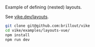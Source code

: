 Example of defining (nested) layouts.

See [vike.dev/layouts](https://vike.dev/layouts).

```bash
git clone git@github.com:brillout/vike
cd vike/examples/layouts-vue/
npm install
npm run dev
```
